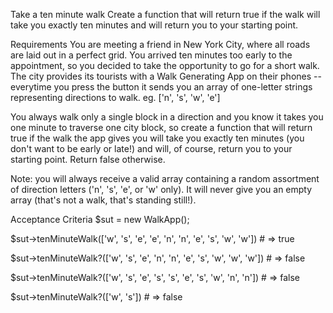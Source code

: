 Take a ten minute walk
Create a function that will return true if the walk will take you exactly ten minutes and will return you to your starting point.

Requirements
You are meeting a friend in New York City, where all roads are laid out in a perfect grid. You arrived ten minutes too early to the appointment, so you decided to take the opportunity to go for a short walk.
The city provides its tourists with a Walk Generating App on their phones -- everytime you press the button it sends you an array of one-letter strings representing directions to walk. eg. ['n', 's', 'w', 'e']

You always walk only a single block in a direction and you know it takes you one minute to traverse one city block, so create a function that will return true if the walk the app gives you will take you exactly ten minutes (you don't want to be early or late!) and will, of course, return you to your starting point. Return false otherwise.

Note: you will always receive a valid array containing a random assortment of direction letters ('n', 's', 'e', or 'w' only). It will never give you an empty array (that's not a walk, that's standing still!).

Acceptance Criteria
$sut = new WalkApp();

$sut->tenMinuteWalk(['w', 's', 'e', 'e', 'n', 'n', 'e', 's', 'w', 'w']) # => true

$sut->tenMinuteWalk?(['w', 's', 'e', 'n', 'n', 'e', 's', 'w', 'w', 'w']) # => false

$sut->tenMinuteWalk?(['w', 's', 'e', 's', 's', 'e', 's', 'w', 'n', 'n']) # => false

$sut->tenMinuteWalk?(['w', 's']) # => false
